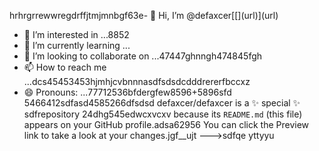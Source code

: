 hrhrgrrewwregdrffjtmjmnbgf63e- 👋 Hi, I’m @defaxcer[[[](url)](url)](url)
- 👀 I’m interested in ...8852
- 🌱 I’m currently learning ...
- 💞️ I’m looking to collaborate on ...47447ghnngh474845fgh
- 📫 How to reach me ...dcs45453453hjmhjcvbnnnasdfsdsdcdddrererfbccxz
- 😄 Pronouns: ...77712536bfdergfew8596+5896sfd
5466412sdfasd4585266dfsdsd
defaxcer/defaxcer is a ✨ special ✨ sdfrepository 24dhg545edwcxvcxv
because its `README.md` (this file) appears on your GitHub profile.adsa62956
You can click the Preview link to take a look at your changes.jgf_[](url)_ujt
--->sdfqe
yttyyu
